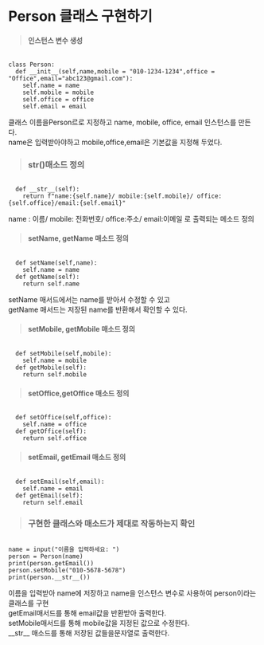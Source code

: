 # Person 클래스 구현하기

> #### 인스턴스 변수 생성
<pre><code>
class Person:
  def __init__(self,name,mobile = "010-1234-1234",office = "Office",email="abc123@gmail.com"):
    self.name = name
    self.mobile = mobile
    self.office = office
    self.email = email
</pre></code>

클래스 이름을Person르로 지정하고 name, mobile, office, email 인스턴스를 만든다.   
name은 입력받아야하고 mobile,office,email은 기본값을 지정해 두었다.

> ### __str__()매소드 정의
> 
<pre><code>
  def __str__(self):
    return f"name:{self.name}/ mobile:{self.mobile}/ office:{self.office}/email:{self.email}"
</pre></code>
name : 이름/ mobile: 전화번호/ office:주소/ email:이메일 로 출력되는 메소드 정의

> #### setName, getName 매소드 정의
<pre><code>
  def setName(self,name):
    self.name = name
  def getName(self):
    return self.name
</pre></code>
setName 매서드에서는 name를 받아서 수정할 수 있고   
getName 매서드는 저장된 name를 반환해서 확인할 수 있다.
> #### setMobile, getMobile 매소드 정의
<pre><code>
  def setMobile(self,mobile):
    self.name = mobile
  def getMobile(self):
    return self.mobile
</pre></code>

> #### setOffice,getOffice 매소드 정의
<pre><code>
  def setOffice(self,office):
    self.name = office
  def getOffice(self):
    return self.office
</pre></code>

> #### setEmail, getEmail 매소드 정의
<pre><code>
  def setEmail(self,email):
    self.name = email
  def getEmail(self):
    return self.email
</pre></code>

> ### 구현한 클래스와 매소드가 제대로 작동하는지 확인
<pre><code>
name = input("이름을 입력하세요: ")
person = Person(name)
print(person.getEmail())
person.setMobile("010-5678-5678")
print(person.__str__())
</pre></code>

이름을 입력받아 name에 저장하고 name을 인스턴스 변수로 사용하여 person이라는 클래스를 구현   
getEmail매서드를 통해 email값을 반환받아 출력한다.   
setMobile매서드를 통해 mobile값을  지정된 값으로 수정한다.   
\_\_str\_\_ 매소드를 통해 저장된 값들을문자열로 출력한다.
